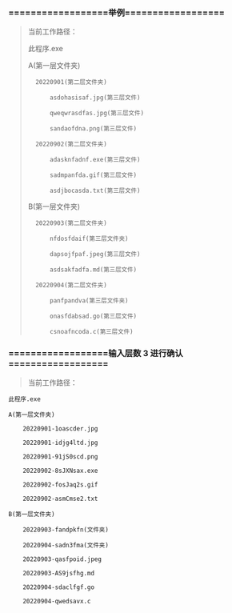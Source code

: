### ==================举例==================

> 当前工作路径：
> 
>	此程序.exe
>
>	A(第一层文件夹)
>
>		20220901(第二层文件夹)
>
>			asdohasisaf.jpg(第三层文件)
>
>			qweqwrasdfas.jpg(第三层文件)
>
>			sandaofdna.png(第三层文件)
>
>		20220902(第二层文件夹)
>
>			adasknfadnf.exe(第三层文件)
>
>			sadmpanfda.gif(第三层文件)
>
>			asdjbocasda.txt(第三层文件)
>
>	B(第一层文件夹)
>
>		20220903(第二层文件夹)
>
>			nfdosfdaif(第三层文件夹)
>
>			dapsojfpaf.jpeg(第三层文件)
>
>			asdsakfadfa.md(第三层文件)
>
>		20220904(第二层文件夹)
>
>			panfpandva(第三层文件夹)
>
>			onasfdabsad.go(第三层文件)
>
>			csnoafncoda.c(第三层文件)


### ==================输入层数 3 进行确认==================

> 当前工作路径：
> 
	此程序.exe

	A(第一层文件夹)

		20220901-1oascder.jpg

		20220901-idjg4ltd.jpg

		20220901-91jS0scd.png

		20220902-8sJXNsax.exe

		20220902-fosJaq2s.gif

		20220902-asmCmse2.txt

	B(第一层文件夹)

		20220903-fandpkfn(文件夹)

		20220904-sadn3fma(文件夹)

		20220903-qasfpoid.jpeg

		20220903-AS9jsfhg.md

		20220904-sdaclfgf.go

		20220904-qwedsavx.c
